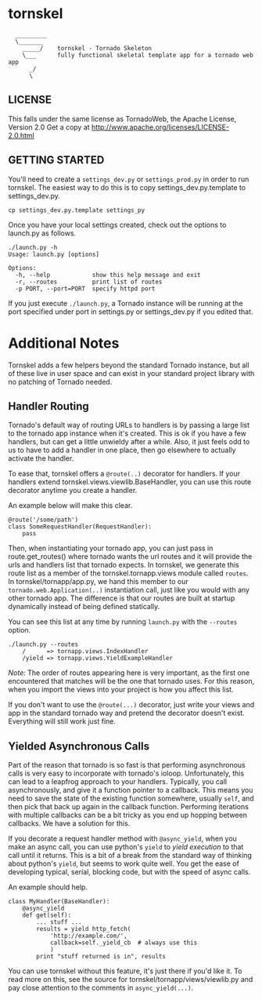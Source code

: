   
tornskel
========    

      _________
      \_______
        _____/    tornskel - Tornado Skeleton
        \___      fully functional skeletal template app for a tornado web app
          _/ 
          \


LICENSE
-------

This falls under the same license as TornadoWeb,
the Apache License, Version 2.0
Get a copy at http://www.apache.org/licenses/LICENSE-2.0.html

GETTING STARTED
---------------

You'll need to create a `settings_dev.py` or `settings_prod.py` in order to run
tornskel.  The easiest way to do this is to copy settings_dev.py.template to
settings_dev.py.

    cp settings_dev.py.template settings_py

Once you have your local settings created, check out the options to launch.py
as follows.

	./launch.py -h
	Usage: launch.py [options]

	Options:
	  -h, --help            show this help message and exit
	  -r, --routes          print list of routes
	  -p PORT, --port=PORT  specify httpd port

If you just execute `./launch.py`, a Tornado instance will be running at the
port specified under port in settings.py or settings_dev.py if you
edited that.

Additional Notes
================

Tornskel adds a few helpers beyond the standard Tornado instance, but all of
these live in user space and can exist in your standard project library with no
patching of Tornado needed.

Handler Routing
---------------

Tornado's default way of routing URLs to handlers is by passing a large
list to the tornado app instance when it's created.  This is ok if you have a
few handlers, but can get a little unwieldy after a while.  Also, it just feels
odd to us to have to add a handler in one place, then go elsewhere to actually
activate the handler.

To ease that, tornskel offers a `@route(..)` decorator for handlers.  If your
handlers extend tornskel.views.viewlib.BaseHandler, you can use this route
decorator anytime you create a handler.

An example below will make this clear.

    @route('/some/path')
    class SomeRequestHandler(RequestHandler):
        pass

Then, when instantiating your tornado app, you can just pass in
route.get_routes() where tornado wants the url routes and it will provide the
urls and handlers list that tornado expects.  In tornskel, we generate this
route list as a member of the tornskel.tornapp.views module called `routes`.
In tornskel/tornapp/app.py, we hand this member to our
`tornado.web.Application(..)` instantiation call, just like you would with any
other tornado app.  The difference is that our routes are built at startup
dynamically instead of being defined statically.

You can see this list at any time by running `launch.py` with the `--routes`
option.

    ./launch.py --routes
        /      => tornapp.views.IndexHandler
        /yield => tornapp.views.YieldExampleHandler

*Note:* The order of routes appearing here is very important, as the first one
encountered that matches will be the one that tornado uses.  For this reason,
when you import the views into your project is how you affect this list.

If you don't want to use the `@route(...)` decorator, just write your views and
app in the standard tornado way and pretend the decorator doesn't exist.
Everything will still work just fine.

Yielded Asynchronous Calls
--------------------------

Part of the reason that tornado is so fast is that performing asynchronous
calls is very easy to incorporate with tornado's ioloop.  Unfortunately, this
can lead to a leapfrog approach to your handlers.  Typically, you call
asynchronously, and give it a function pointer to a callback.  This means
you need to save the state of the existing function somewhere, usually `self`,
and then pick that back up again in the callback function.  Performing
iterations with multiple callbacks can be a bit tricky as you end up hopping
between callbacks.  We have a solution for this.

If you decorate a request handler method with `@async_yield`, when you make an
async call, you can use python's `yield` to _yield execution_ to that call
until it returns.  This is a bit of a break from the standard way of thinking
about python's `yield`, but seems to work quite well.  You get the ease of
developing typical, serial, blocking code, but with the speed of async calls.

An example should help.

    class MyHandler(BaseHandler):
        @async_yield
        def get(self):
            ... stuff ...
            results = yield http_fetch(
                'http://example.com/',
                callback=self._yield_cb  # always use this
                )
            print "stuff returned is in", results

You can use tornskel without this feature, it's just there if you'd like
it.  To read more on this, see the source for tornskel/tornapp/views/viewlib.py
and pay close attention to the comments in `async_yield(...)`.

